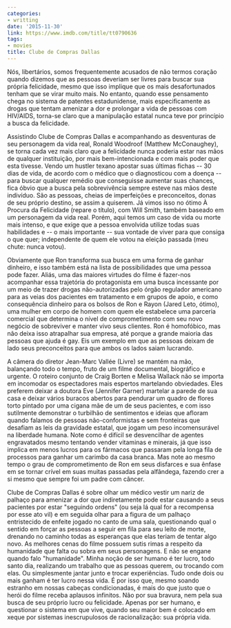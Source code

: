 ```yaml
---
categories:
- writting
date: '2015-11-30'
link: https://www.imdb.com/title/tt0790636
tags:
- movies
title: Clube de Compras Dallas
---
```


Nós, libertários, somos frequentemente acusados de não termos coração quando dizemos que as pessoas deveriam ser livres para buscar sua própria felicidade, mesmo que isso implique que os mais desafortunados tenham que se virar muito mais. No entanto, quando esse pensamento chega no sistema de patentes estadunidense, mais especificamente as drogas que tentam amenizar a dor e prolongar a vida de pessoas com HIV/AIDS, torna-se claro que a manipulação estatal nunca teve por princípio a busca da felicidade.

Assistindo Clube de Compras Dallas e acompanhando as desventuras de seu personagem da vida real, Ronald Woodroof (Matthew McConaughey), se torna cada vez mais claro que a felicidade nunca poderia estar nas mãos de qualquer instituição, por mais bem-intencionada e com mais poder que esta tivesse. Vendo um hustler texano apostar suas últimas fichas -- 30 dias de vida, de acordo com o médico que o diagnosticou com a doença -- para buscar qualquer remédio que conseguisse aumentar suas chances, fica óbvio que a busca pela sobrevivência sempre esteve nas mãos deste indivíduo. São as pessoas, cheias de imperfeições e preconceitos, donas de seu próprio destino, se assim a quiserem. Já vimos isso no ótimo À Procura da Felicidade (repare o título), com Will Smith, também baseado em um personagem da vida real. Porém, aqui temos um caso de vida ou morte mais intenso, e que exige que a pessoa envolvida utilize todas suas habilidades e -- o mais importante -- sua vontade de viver para que consiga o que quer; independente de quem ele votou na eleição passada (meu chute: nunca votou).

Obviamente que Ron transforma sua busca em uma forma de ganhar dinheiro, e isso também está na lista de possibilidades que uma pessoa pode fazer. Aliás, uma das maiores virtudes do filme é fazer-nos acompanhar essa trajetória do protagonista em uma busca incessante por um meio de trazer drogas não-autorizadas pelo órgão regulador americano para as veias dos pacientes em tratamento e em grupos de apoio, e como consequência dinheiro para os bolsos de Ron e Rayon (Jared Leto, ótimo), uma mulher em corpo de homem com quem ele estabelece uma parceria comercial que determina o nível de comprometimento com seu novo negócio de sobreviver e manter vivo seus clientes. Ron é homofóbico, mas não deixa isso atrapalhar sua empresa, até porque a grande maioria das pessoas que ajuda é gay. Eis um exemplo em que as pessoas deixam de lado seus preconceitos para que ambos os lados saiam lucrando.

A câmera do diretor Jean-Marc Vallée (Livre) se mantém na mão, balançando todo o tempo, fruto de um filme documental, biográfico e urgente. O roteiro conjunto de Craig Borten e Melisa Wallack não se importa em incomodar os espectadores mais espertos martelando obviedades. Eles preferem deixar a doutora Eve (Jennifer Garner) martelar a parede de sua casa e deixar vários buracos abertos para pendurar um quadro de flores torto pintado por uma cigana mãe de um de seus pacientes, e com isso sutilmente demonstrar o turbilhão de sentimentos e ideias que afloram quando falamos de pessoas não-conformistas e sem fronteiras que desafiam as leis da gravidade estatal, que jogam um peso incomensurável na liberdade humana. Note como é difícil se desvencilhar de agentes engravatados mesmo tentando vender vitaminas e minerais, já que isso implica em menos lucros para os fármacos que passaram pela longa fila de processos para ganhar um carimbo da casa branca. Mas note ao mesmo tempo o grau de comprometimento de Ron em seus disfarces e sua ênfase em se tornar crível em suas muitas passadas pela alfândega, fazendo crer a si mesmo que sempre foi um padre com câncer.

Clube de Compras Dallas é sobre olhar um médico vestir um nariz de palhaço para amenizar a dor que indiretamente pode estar causando a seus pacientes por estar "seguindo ordens" (ou seja lá qual for a recompensa por esse ato vil) e em seguida olhar para a figura de um palhaço entristecido de enfeite jogado no canto de uma sala, questionando qual o sentido em forçar as pessoas a seguir em fila para seu leito de morte, drenando no caminho todas as esperanças que elas teriam de tentar algo novo. As melhores cenas do filme possuem sutis rimas a respeito da humanidade que falta ou sobra em seus personagens. E não se engane quando falo "humanidade". Minha noção de ser humano é ter lucro, todo santo dia, realizando um trabalho que as pessoas querem, ou trocando com elas. Ou simplesmente jantar junto e trocar experiências. Tudo onde dois ou mais ganham é ter lucro nessa vida. É por isso que, mesmo soando estranho em nossas cabeças condicionadas, é mais do que justo que o herói do filme receba aplausos infinitos. Não por sua bravura, nem pela sua busca de seu próprio lucro ou felicidade. Apenas por ser humano, e questionar o sistema em que vive, quando seu maior bem é colocado em xeque por sistemas inescrupulosos de racionalização: sua própria vida.

